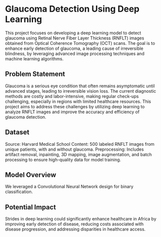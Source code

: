 # Glaucoma Detection Using Deep Learning

This project focuses on developing a deep learning model to detect glaucoma using Retinal Nerve Fiber Layer Thickness (RNFLT) images obtained from Optical Coherence Tomography (OCT) scans. The goal is to enhance early detection of glaucoma, a leading cause of irreversible blindness, by leveraging advanced image processing techniques and machine learning algorithms.

## Problem Statement
Glaucoma is a serious eye condition that often remains asymptomatic until advanced stages, leading to irreversible vision loss. The current diagnostic methods are costly and labor-intensive, making regular check-ups challenging, especially in regions with limited healthcare resources. This project aims to address these challenges by utilizing deep learning to analyze RNFLT images and improve the accuracy and efficiency of glaucoma detection.

## Dataset
Source: Harvard Medical School
Content: 500 labeled RNFLT images from unique patients, with and without glaucoma.
Preprocessing: Includes artifact removal, inpainting, 3D mapping, image augmentation, and batch processing to ensure high-quality data for model training.

## Model Overview
We leveraged a Convolutional Neural Network design for binary classification.

## Potential Impact
Strides in deep learning could significantly enhance healthcare in Africa by improving early  detection of disease, reducing costs associated with disease progression, and addressing disparities in healthcare access.
